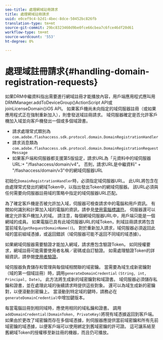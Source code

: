 ```yaml
---
seo-title: 處理網域註冊請求
title: 處理網域註冊請求
uuid: e0cef9c4-b2d1-4bec-8dce-50452bc826fb
translation-type: tm+mt
source-git-commit: 29bc8323460d9be0fce66cbea7c6fce46df20d61
workflow-type: tm+mt
source-wordcount: '553'
ht-degree: 0%

---
```



# 處理域註冊請求{#handling-domain-registration-requests}

如果DRM中繼資料指出需要進行網域註冊才能播放內容，用戶端應用程式應叫用DRMManager.addToDeviceGroup()ActionScript API或joinLicenseDomain()iOS API。 如果客戶機尚未向指定的域伺服器註冊（或如果應用程式正在強制重新加入），則會發送域註冊請求。 域伺服器確定是否允許客戶機加入域並向客戶機發出一個或多個域證書。

* 請求處理常式類別為`com.adobe.flashaccess.sdk.protocol.domain.DomainRegistrationHandler`
* 請求消息類為`com.adobe.flashaccess.sdk.protocol.domain.DomainRegistrationRequestMessage`
* 如果客戶端和伺服器都支援第5版協定，請求URL為「元資料中的域伺服器URL:+ &quot;/flashaccess/domain/v4&quot;。 否則，請求URL是中繼資料&quot; + &quot;/flashaccess/domain/v3&quot;中的網域伺服器URL

初始化`DomainRegistrationHandler`時，必須指定域伺服器URL。 此URL將包含在由處理常式發出的網域Token中，以指出發出Token的網域伺服器。 該URL必須與任何需要向伺服器註冊域的策略中指定的域伺服器URL匹配。

為了確定客戶機是否被允許加入域，伺服器可檢查請求中的電腦和用戶資訊。 有關如何識別和計算加入域的電腦的資訊，請參見[使用電腦標識符](../../aaxs-protecting-content/content-implementing-the-license-server/content-processing-aaxs-requests/content-using-machine-ids.md)。 伺服器還可以確定允許客戶機加入的域。 請注意，每個網域伺服器URL中，用戶端只能是一個網域的成員。 如果電腦已具有此域伺服器URL的域Token，則域註冊請求將包含當前域名(`getRequestDomainName()`)。 對於重新加入請求，域伺服器必須返回此域的當前組域憑據，或返回錯誤（域伺服器可能不返回不同域的域憑據）。

如果網域伺服器需要驗證才能加入網域，請求應包含驗證Token。 如同授權要求，網域註冊可能需要使用者名稱／密碼或自訂驗證。 如需處理驗證Token的詳細資訊，請參閱[使用者驗證](../../aaxs-protecting-content/content-introduction/content-usage-rules/content-authentication/content-user-authentication.md)。

域伺服器負責儲存和管理與每個域相關聯的域密鑰。 當需要為域生成新密鑰對（域的第一個域註冊）時，調用`generateDomainCredential` `(String, int, Principal, Date)`。 此方法將生成新的域密鑰對和域證書。 域伺服器必須儲存私鑰和證書，並在處理此域的後續請求時提供這些對象。 還可以為域生成新的密鑰對，以便滾動到密鑰上。 當滾動到特定域的鍵時，請務必在`generateDomainCredential`中增加鍵版本。

每當電腦註冊到相同域時，應使用相同的域私鑰和證書。 調用`addDomainCredential(DomainToken, PrivateKey)`將現有域憑據返回到客戶端。 如果由於更改了域密鑰而存在多個域憑據，則伺服器應提供當前域密鑰和所有先前域密鑰的域憑據，以便客戶端可以使用綁定到舊域密鑰的許可證。 這可讓系結至舊網域Token的授權移至新註冊的機器，而且仍可播放。
